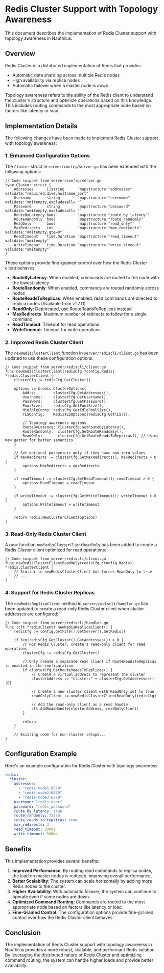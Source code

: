 # Redis Cluster Support with Topology Awareness

This document describes the implementation of Redis Cluster support with topology awareness in Nauthilus.

## Overview

Redis Cluster is a distributed implementation of Redis that provides:
- Automatic data sharding across multiple Redis nodes
- High availability via replica nodes
- Automatic failover when a master node is down

Topology awareness refers to the ability of the Redis client to understand the cluster's structure and optimize operations based on this knowledge. This includes routing commands to the most appropriate node based on factors like latency or load.

## Implementation Details

The following changes have been made to implement Redis Cluster support with topology awareness:

### 1. Enhanced Configuration Options

The `Cluster` struct in `server/config/server.go` has been extended with the following options:

```
// Code snippet from server/config/server.go
type Cluster struct {
    Addresses      []string      `mapstructure:"addresses" validate:"required,dive,hostname_port"`
    Username       string        `mapstructure:"username" validate:"omitempty,excludesall= "`
    Password       string        `mapstructure:"password" validate:"omitempty,excludesall= "`
    RouteByLatency bool          `mapstructure:"route_by_latency"`
    RouteRandomly  bool          `mapstructure:"route_randomly"`
    ReadOnly       bool          `mapstructure:"read_only"`
    MaxRedirects   int           `mapstructure:"max_redirects" validate:"omitempty,gte=0"`
    ReadTimeout    time.Duration `mapstructure:"read_timeout" validate:"omitempty"`
    WriteTimeout   time.Duration `mapstructure:"write_timeout" validate:"omitempty"`
}
```

These options provide fine-grained control over how the Redis Cluster client behaves:

- **RouteByLatency**: When enabled, commands are routed to the node with the lowest latency
- **RouteRandomly**: When enabled, commands are routed randomly across nodes
- **RouteReadsToReplicas**: When enabled, read commands are directed to replica nodes (Available from v1.7.11)
- **ReadOnly**: Deprecated, use RouteReadsToReplicas instead
- **MaxRedirects**: Maximum number of redirects to follow for a single command
- **ReadTimeout**: Timeout for read operations
- **WriteTimeout**: Timeout for write operations

### 2. Improved Redis Cluster Client

The `newRedisClusterClient` function in `server/rediscli/client.go` has been updated to use these configuration options:

```
// Code snippet from server/rediscli/client.go
func newRedisClusterClient(redisCfg *config.Redis) *redis.ClusterClient {
    clusterCfg := redisCfg.GetCluster()

    options := &redis.ClusterOptions{
        Addrs:        clusterCfg.GetAddresses(),
        Username:     clusterCfg.GetUsername(),
        Password:     clusterCfg.GetPassword(),
        PoolSize:     redisCfg.GetPoolSize(),
        MinIdleConns: redisCfg.GetIdlePoolSize(),
        TLSConfig:    RedisTLSOptions(redisCfg.GetTLS()),

        // Topology awareness options
        RouteByLatency: clusterCfg.GetRouteByLatency(),
        RouteRandomly:  clusterCfg.GetRouteRandomly(),
        ReadOnly:       clusterCfg.GetRouteReadsToReplicas(), // Using new getter for better semantics
    }

    // Set optional parameters only if they have non-zero values
    if maxRedirects := clusterCfg.GetMaxRedirects(); maxRedirects > 0 {
        options.MaxRedirects = maxRedirects
    }

    if readTimeout := clusterCfg.GetReadTimeout(); readTimeout > 0 {
        options.ReadTimeout = readTimeout
    }

    if writeTimeout := clusterCfg.GetWriteTimeout(); writeTimeout > 0 {
        options.WriteTimeout = writeTimeout
    }

    return redis.NewClusterClient(options)
}
```

### 3. Read-Only Redis Cluster Client

A new function `newRedisClusterClientReadOnly` has been added to create a Redis Cluster client optimized for read operations:

```
// Code snippet from server/rediscli/client.go
func newRedisClusterClientReadOnly(redisCfg *config.Redis) *redis.ClusterClient {
    // Similar to newRedisClusterClient but forces ReadOnly to true
    // ...
}
```

### 4. Support for Redis Cluster Replicas

The `newRedisReplicaClient` method in `server/rediscli/handler.go` has been updated to create a read-only Redis Cluster client when cluster addresses are configured:

```
// Code snippet from server/rediscli/handler.go
func (clt *redisClient) newRedisReplicaClient() {
    redisCfg := config.GetFile().GetServer().GetRedis()

    if len(redisCfg.GetCluster().GetAddresses()) > 0 {
        // For Redis Cluster, create a read-only client for read operations
        clusterCfg := redisCfg.GetCluster()

        // Only create a separate read client if RouteReadsToReplicas is enabled in the configuration
        if clusterCfg.GetRouteReadsToReplicas() {
            // Create a virtual address to represent the cluster
            clusterAddress := "cluster:" + clusterCfg.GetAddresses()[0]

            // Create a new cluster client with ReadOnly set to true
            readOnlyClient := newRedisClusterClientReadOnly(redisCfg)

            // Add the read-only client as a read handle
            clt.AddReadHandle(clusterAddress, readOnlyClient)
        }

        return
    }

    // Existing code for non-cluster setups...
}
```

## Configuration Example

Here's an example configuration for Redis Cluster with topology awareness:

```yaml
redis:
  cluster:
    addresses:
      - "redis-node1:6379"
      - "redis-node2:6379"
      - "redis-node3:6379"
    username: "redis_user"
    password: "redis_password"
    route_by_latency: true
    route_randomly: false
    route_reads_to_replicas: true
    max_redirects: 3
    read_timeout: 200ms
    write_timeout: 500ms
```

## Benefits

This implementation provides several benefits:

1. **Improved Performance**: By routing read commands to replica nodes, the load on master nodes is reduced, improving overall performance.
2. **Better Scalability**: The system can scale horizontally by adding more Redis nodes to the cluster.
3. **Higher Availability**: With automatic failover, the system can continue to operate even if some nodes are down.
4. **Optimized Command Routing**: Commands are routed to the most appropriate node based on factors like latency or load.
5. **Fine-Grained Control**: The configuration options provide fine-grained control over how the Redis Cluster client behaves.

## Conclusion

The implementation of Redis Cluster support with topology awareness in Nauthilus provides a more robust, scalable, and performant Redis solution. By leveraging the distributed nature of Redis Cluster and optimizing command routing, the system can handle higher loads and provide better availability.

